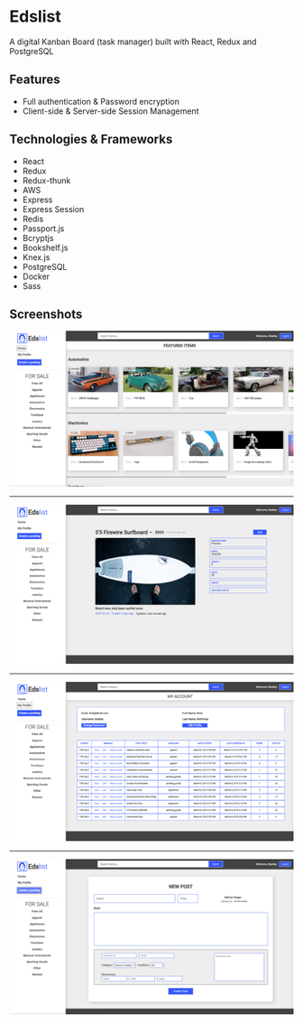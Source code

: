 # Edslist

A digital Kanban Board (task manager) built with React, Redux and PostgreSQL 

## Features

- Full authentication & Password encryption
- Client-side & Server-side Session Management

## Technologies & Frameworks

* React
* Redux
* Redux-thunk
* AWS
* Express
* Express Session
* Redis
* Passport.js
* Bcryptjs
* Bookshelf.js
* Knex.js
* PostgreSQL
* Docker
* Sass

## Screenshots

![Home View](./screenshots/home.png "Home view")
___
![Item View](./screenshots/item.png "Item view")
___
![Profile View](./screenshots/profile.png "Profile view")
___
![New Post Form](./screenshots/post.png "New Post Form")



